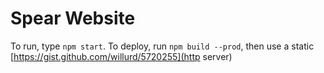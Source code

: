 # Spear Website
To run, type `npm start`. To deploy, run `npm build --prod`, then use a static
[https://gist.github.com/willurd/5720255](http server)
